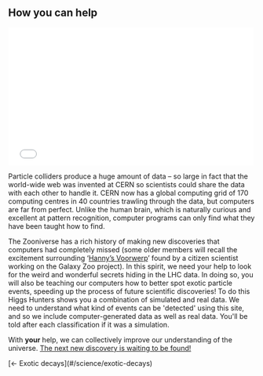 ## How you can help

<iframe src="//player.vimeo.com/video/102828576" width="500" height="281" frameborder="0" class="video-embed" webkitallowfullscreen mozallowfullscreen allowfullscreen></iframe>

Particle colliders produce a huge amount of data – so large in fact that the world-wide web was invented at CERN so scientists could share the data with each other to handle it. CERN now has a global computing grid of 170 computing centres in 40 countries trawling through the data, but computers are far from perfect. Unlike the human brain, which is naturally curious and excellent at pattern recognition, computer programs can only find what they have been taught how to find.

The Zooniverse has a rich history of making new discoveries that computers had completely missed (some older members will recall the excitement surrounding ‘[Hanny’s Voorwerp](http://en.wikipedia.org/wiki/Hanny%27s_Voorwerp)’ found by a citizen scientist working on the Galaxy Zoo project). In this spirit, we need your help to look for the weird and wonderful secrets hiding in the LHC data. In doing so, you will also be teaching our computers how to better spot exotic particle events, speeding up the process of future scientific discoveries! To do this Higgs Hunters shows you a combination of simulated and real data. We need to understand what kind of events can be 'detected' using this site, and so we include computer-generated data as well as real data. You'll be told after each classification if it was a simulation.

With **your** help, we can collectively improve our understanding of the universe. [The next new discovery is waiting to be found!](#/classify)

<nav class="sub-pages">
  [← Exotic decays](#/science/exotic-decays)
</nav>
